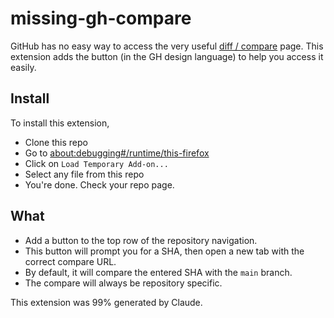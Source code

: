 # missing-gh-compare

GitHub has no easy way to access the very useful [diff / compare](https://docs.github.com/en/pull-requests/committing-changes-to-your-project/viewing-and-comparing-commits/comparing-commits) page. This extension adds the button (in the GH design language) to help you access it easily.

## Install

To install this extension,

- Clone this repo
- Go to <a href="about:debugging#/runtime/this-firefox" target="_blank">about:debugging#/runtime/this-firefox</a>
- Click on `Load Temporary Add-on...`
- Select any file from this repo
- You're done. Check your repo page.

## What

- Add a button to the top row of the repository navigation.
- This button will prompt you for a SHA, then open a new tab with the correct compare URL.
- By default, it will compare the entered SHA with the `main` branch.
- The compare will always be repository specific.

This extension was 99% generated by Claude.

